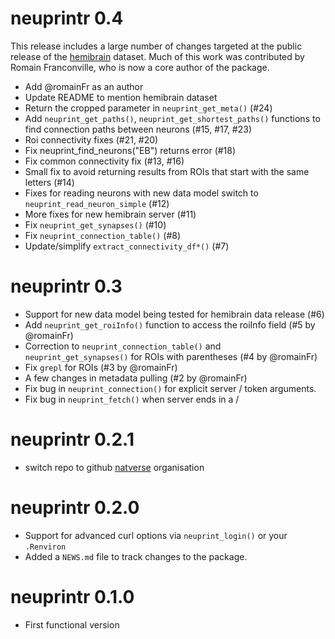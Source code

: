 # neuprintr 0.4

This release includes a large number of changes targeted at the public release
of the [hemibrain](https://www.janelia.org/project-team/flyem/hemibrain) dataset.
Much of this work was contributed by Romain Franconville, who is now a core
author of the package.

* Add @romainFr as an author
* Update README to mention hemibrain dataset
* Return the cropped parameter in `neuprint_get_meta()` (#24) 
* Add `neuprint_get_paths()`, `neuprint_get_shortest_paths()` functions to find connection paths between neurons (#15, #17, #23)
* Roi connectivity fixes (#21, #20)
* Fix neuprint_find_neurons("EB") returns error (#18)
* Fix common connectivity fix (#13, #16)
* Small fix to avoid returning results from ROIs that start with the same letters (#14)
* Fixes for reading neurons with new data model switch to `neuprint_read_neuron_simple` (#12)
* More fixes for new hemibrain server (#11)
* Fix `neuprint_get_synapses()` (#10) 
* Fix `neuprint_connection_table()` (#8)
* Update/simplify `extract_connectivity_df*()` (#7)

# neuprintr 0.3

* Support for new data model being tested for hemibrain data release (#6)
* Add `neuprint_get_roiInfo()` function to access the roiInfo field (#5 
  by @romainFr)
* Correction to `neuprint_connection_table()` and `neuprint_get_synapses()` for 
  ROIs with parentheses (#4 by @romainFr)
* Fix `grepl` for ROIs (#3 by @romainFr)
* A few changes in metadata pulling (#2 by @romainFr)
* Fix bug in `neuprint_connection()` for explicit server / token arguments.
* Fix bug in `neuprint_fetch()` when server ends in a /

# neuprintr 0.2.1

* switch repo to github [natverse](http://github.com/natverse/) organisation 

# neuprintr 0.2.0

* Support for advanced curl options via `neuprint_login()` or your `.Renviron`
* Added a `NEWS.md` file to track changes to the package.

# neuprintr 0.1.0

* First functional version
